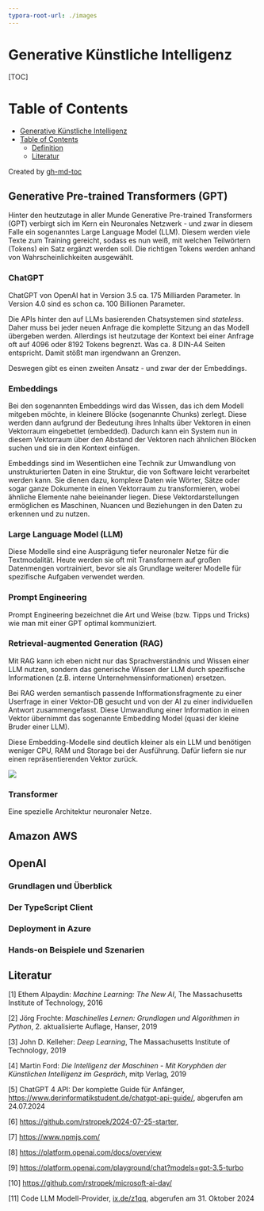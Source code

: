 ```yaml
---
typora-root-url: ./images
---
```



# Generative Künstliche Intelligenz

[TOC]

Table of Contents
=================

* [Generative Künstliche Intelligenz](#generative-k%C3%BCnstliche-intelligenz)
* [Table of Contents](#table-of-contents)
  * [Definition](#definition)
  * [Literatur](#literatur)

Created by [gh-md-toc](https://github.com/ekalinin/github-markdown-toc.go)

## Generative Pre-trained Transformers (GPT)

Hinter den heutzutage in aller Munde Generative Pre-trained Transformers (GPT) verbirgt sich im Kern ein Neuronales Netzwerk - und zwar in diesem Falle ein sogenanntes Large Language Model (LLM). Diesem werden viele Texte zum Training gereicht, sodass es nun weiß, mit welchen Teilwörtern (Tokens) ein Satz ergänzt werden soll. Die richtigen Tokens werden anhand von Wahrscheinlichkeiten ausgewählt. 

### ChatGPT

ChatGPT von OpenAI hat in Version 3.5 ca. 175 Milliarden Parameter. In Version 4.0 sind es schon ca. 100 Billionen Parameter. 

Die APIs hinter den auf LLMs basierenden Chatsystemen sind *stateless*. Daher muss bei jeder neuen Anfrage die komplette Sitzung an das Modell übergeben werden. Allerdings ist heutzutage der Kontext bei einer Anfrage oft auf 4096 oder 8192 Tokens begrenzt. Was ca. 8 DIN-A4 Seiten entspricht. Damit stößt man irgendwann an Grenzen. 

Deswegen gibt es einen zweiten Ansatz - und zwar der der Embeddings. 

### Embeddings

Bei den sogenannten Embeddings wird das Wissen, das ich dem Modell mitgeben möchte, in kleinere Blöcke (sogenannte Chunks) zerlegt. Diese werden dann aufgrund der Bedeutung ihres Inhalts über Vektoren in einen Vektorraum eingebettet (embedded). Dadurch kann ein System nun in diesem Vektorraum über den Abstand der Vektoren nach ähnlichen Blöcken suchen und sie in den Kontext einfügen. 

Embeddings sind im Wesentlichen eine Technik zur Umwandlung von unstrukturierten Daten in eine Struktur, die von Software leicht verarbeitet werden kann. Sie dienen dazu, komplexe Daten wie Wörter, Sätze oder sogar ganze Dokumente in einen Vektorraum zu transformieren, wobei ähnliche Elemente nahe beieinander liegen. Diese Vektordarstellungen ermöglichen es Maschinen, Nuancen und Beziehungen in den Daten zu erkennen und zu nutzen. 

### Large Language Model (LLM)

Diese Modelle sind eine Ausprägung tiefer neuronaler Netze für die Textmodalität. Heute werden sie oft mit Transformern auf großen Datenmengen vortrainiert, bevor sie als Grundlage weiterer Modelle für spezifische Aufgaben verwendet werden. 

### Prompt Engineering 

Prompt Engineering bezeichnet die Art und Weise (bzw. Tipps und Tricks) wie man mit einer GPT optimal kommuniziert. 

### Retrieval-augmented Generation (RAG)

Mit RAG kann ich eben nicht nur das Sprachverständnis und Wissen einer LLM nutzen, sondern das generische Wissen der LLM durch spezifische Informationen (z.B. interne Unternehmensinformationen) ersetzen. 

Bei RAG werden semantisch passende Infformationsfragmente zu einer Userfrage in einer Vektor-DB gesucht und von der AI zu einer individuellen Antwort zusammengefasst. Diese Umwandlung einer Information in einen Vektor übernimmt das sogenannte Embedding Model (quasi der kleine Bruder einer LLM). 

Diese Embedding-Modelle sind deutlich kleiner als ein LLM und benötigen weniger CPU, RAM und Storage bei der Ausführung. Dafür liefern sie nur einen repräsentierenden Vektor zurück. 

![](/RAG_workflow.png)

### Transformer

Eine spezielle Architektur neuronaler Netze. 

## Amazon AWS

## OpenAI

### Grundlagen und Überblick



### Der TypeScript Client



### Deployment in Azure



### Hands-on Beispiele und Szenarien



## Literatur

[1] Ethem Alpaydin: *Machine Learning: The New AI*, The Massachusetts Institute of Technology, 2016

[2] Jörg Frochte: *Maschinelles Lernen: Grundlagen und Algorithmen in Python*, 2. aktualisierte Auflage, Hanser, 2019

[3] John D. Kelleher: *Deep Learning*, The Massachusetts Institute of Technology, 2019

[4] Martin Ford: *Die Intelligenz der Maschinen - Mit Koryphäen der Künstlichen Intelligenz im Gespräch*, mitp Verlag, 2019

[5] ChatGPT 4 API: Der komplette Guide für Anfänger, https://www.derinformatikstudent.de/chatgpt-api-guide/, abgerufen am 24.07.2024

[6] https://github.com/rstropek/2024-07-25-starter, 

[7] https://www.npmjs.com/

[8] https://platform.openai.com/docs/overview

[9] https://platform.openai.com/playground/chat?models=gpt-3.5-turbo

[10] https://github.com/rstropek/microsoft-ai-day/

[11] Code LLM Modell-Provider, [ix.de/z1qq](https://ix.de/z1qq), abgerufen am 31. Oktober 2024



